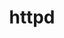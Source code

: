---
title: httpd
description: Apache webserver
redirect_to:
  - /documentation/httpd/introduction.html
---